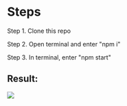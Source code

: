 <h1>Steps</h1>

<p> Step 1. Clone this repo</p>
<p>Step 2. Open terminal and enter "npm i"</p>
<p>Step 3. In terminal, enter "npm start"</p>

<h2>Result:</h2>

<img src="https://cdn.discordapp.com/attachments/715319623637270638/1069367611357405294/image.png"/>
